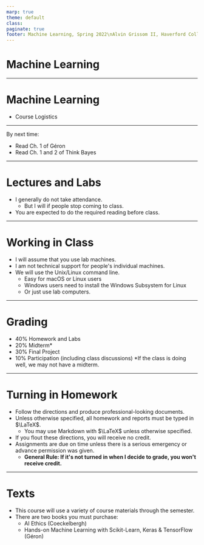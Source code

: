 ```yaml
---
marp: true
theme: default
class:
paginate: true
footer: Machine Learning, Spring 2022\nAlvin Grissom II, Haverford College
---
```

# Machine Learning

---
# Machine Learning

- Course Logistics


---

By next time:
- Read Ch. 1 of Géron
- Read Ch. 1 and 2 of Think Bayes

---
# Lectures and Labs
- I generally do not take attendance.
    - But I will if people stop coming to class.
- You are expected to do the required reading before class.

---
# Working in Class
- I will assume that you use lab machines.
- I am not technical support for people's individual machines.
- We will use the Unix/Linux command line.  
    - Easy for macOS or Linux users
    - Windows users need to install the Windows Subsystem for Linux
    - Or just use lab computers.
---
# Grading
- 40% Homework and Labs
- 20% Midterm*
- 30% Final Project
- 10% Participation (including class discussions)
*If the class is doing well, we may not have a midterm.

---
# Turning in Homework
- Follow the directions and produce professional-looking documents.
- Unless otherwise specified, all homework and reports must be typed in $\LaTeX$.
    - You may use Markdown with $\LaTeX$ unless otherwise specified.
- If you flout these directions, you will receive no credit.
- Assignments are due on time unless there is a serious emergency or advance permission was given.
    - **General Rule: If it's not turned in when I decide to grade, you won't receive credit.**

---
# Texts
- This course will use a variety of course materials through the semester.
- There are two books you must purchase:
    - AI Ethics (Coeckelbergh)
    - Hands-on Machine Learning with Scikit-Learn, Keras & TensorFlow (Géron)

